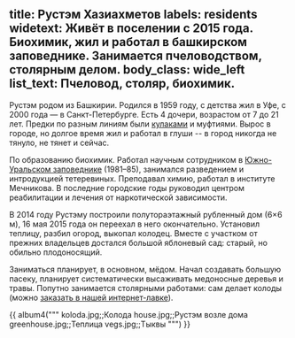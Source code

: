 title: Рустэм Хазиахметов
labels: residents
widetext: Живёт в поселении с 2015 года.  Биохимик, жил и работал в башкирском заповеднике.  Занимается пчеловодством, столярным делом.
body_class: wide_left
list_text: Пчеловод, столяр, биохимик.
---
Рустэм родом из Башкирии.  Родился в 1959 году, с детства жил в Уфе, с 2000 года — в Санкт-Петербурге.  Есть 4 дочери, возрастом от 7 до 21 лет.  Предки по разным линиям были [кулаками][3] и муфтиями.  Вырос в городе, но долгое время жил и работал в глуши -- в город никогда не тянуло, не тянет и сейчас.

По образованию биохимик.  Работал научным сотрудником в [Южно-Уральском заповеднике][1] (1981–85), занимался разведением и интродукцией тетеревиных.  Преподавал химию, работал в институте Мечникова.  В последние городские годы руководил центром реабилитации и лечения от наркотической зависимости.

В 2014 году Рустэму построили полутораэтажный рубленный дом (6×6 м), 16 мая 2015 года он переехал в него окончательно.  Установил теплицу, разбил огород, выкопал колодец.  Вместе с участком от прежних владельцев достался большой яблоневый сад: старый, но обильно плодоносящий.

Заниматься планирует, в основном, мёдом.  Начал создавать большую пасеку, планирует систематически высаживать медоносные деревья и травы.  Попутно занимается столярными работами: сам делает колоды (можно [заказать в нашей интернет-лавке][2]).

{{ album4("""
koloda.jpg;;Колода
house.jpg;;Рустэм возле дома
greenhouse.jpg;;Теплица
vegs.jpg;;Тыквы
""") }}

[1]: https://ru.wikipedia.org/wiki/%D0%AE%D0%B6%D0%BD%D0%BE-%D0%A3%D1%80%D0%B0%D0%BB%D1%8C%D1%81%D0%BA%D0%B8%D0%B9_%D0%B7%D0%B0%D0%BF%D0%BE%D0%B2%D0%B5%D0%B4%D0%BD%D0%B8%D0%BA
[2]: https://shop.chistoe-nebo.info/
[3]: https://ru.wikipedia.org/wiki/%D0%9A%D1%83%D0%BB%D0%B0%D0%BA_(%D0%BA%D1%80%D0%B5%D1%81%D1%82%D1%8C%D1%8F%D0%BD%D0%B8%D0%BD)

